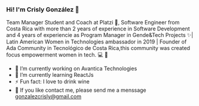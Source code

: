 ### Hi! I'm Crisly González 🙋‍

Team Manager Student and Coach at Platzi :green_heart:, Software Engineer from Costa Rica with more than 2 years of experience in Software Development and 4 years of experiencie as Program Manager in Gende&Tech Projects ✨| Latin American Women in Technologies ambassador in 2019 | Founder of Ada Community in Tecnológico de Costa Rica,this community was created focus empowerment women in tech. 💻 :two_women_holding_hands:

- 🔭 I’m currently working on Avantica Technologies
- 🌱 I’m currently learning ReactJs
- ⚡ Fun fact: I love to drink wine
-  :speech_balloon: If you like contact me, please send me a menssage gonzalezcrisly@gmail.com

